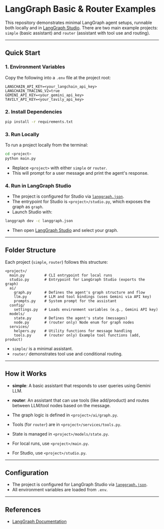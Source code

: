 # LangGraph Basic & Router Examples

This repository demonstrates minimal LangGraph agent setups, runnable both locally and in [LangGraph Studio](https://smith.langchain.com/studio/). There are two main example projects: `simple` (basic assistant) and `router` (assistant with tool use and routing).

---

## Quick Start

### 1. Environment Variables

Copy the following into a `.env` file at the project root:

```
LANGCHAIN_API_KEY=<your_langchain_api_key>
LANGCHAIN_TRACING_V2=true
GEMINI_API_KEY=<your_gemini_api_key>
TAVILY_API_KEY=<your_tavily_api_key>
```

### 2. Install Dependencies

```sh
pip install -r requirements.txt
```

### 3. Run Locally

To run a project locally from the terminal:

```sh
cd <project>
python main.py
```

- Replace `<project>` with either `simple` or `router`.
- This will prompt for a user message and print the agent's response.

### 4. Run in LangGraph Studio

- The project is configured for Studio via [`langgraph.json`](langgraph.json).
- The entrypoint for Studio is `<project>/studio.py`, which exposes the graph as `graph`.
- Launch Studio with:

```sh
langgraph dev -c langgraph.json
```

- Then open [LangGraph Studio](https://smith.langchain.com/studio/) and select your graph.

---

## Folder Structure

Each project (`simple`, `router`) follows this structure:

```
<project>/
  main.py         # CLI entrypoint for local runs
  studio.py       # Entrypoint for LangGraph Studio (exports the graph)
  ai/
    graph.py      # Defines the agent's graph structure and flow
    llm.py        # LLM and tool bindings (uses Gemini via API key)
    prompts.py    # System prompt for the assistant
  config/
    settings.py   # Loads environment variables (e.g., Gemini API key)
  models/
    state.py      # Defines the agent's state (messages)
    node.py       # (router only) Node enum for graph nodes
  services/
    helpers.py    # Utility functions for message handling
    tools.py      # (router only) Example tool functions (add, product)
```

- `simple/` is a minimal assistant.
- `router/` demonstrates tool use and conditional routing.

---

## How it Works

- **simple**: A basic assistant that responds to user queries using Gemini LLM.
- **router**: An assistant that can use tools (like add/product) and routes between LLM/tool nodes based on the message.

- The graph logic is defined in `<project>/ai/graph.py`.
- Tools (for `router`) are in `<project>/services/tools.py`.
- State is managed in `<project>/models/state.py`.
- For local runs, use `<project>/main.py`.
- For Studio, use `<project>/studio.py`.

---

## Configuration

- The project is configured for LangGraph Studio via [`langgraph.json`](langgraph.json).
- All environment variables are loaded from `.env`.

---

## References

- [LangGraph Documentation](https://langchain-ai.github.io/langgraph/)